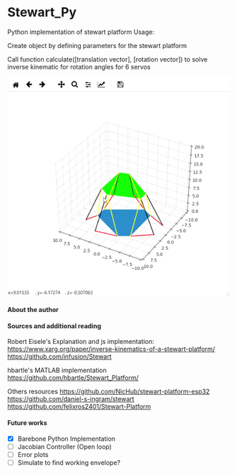 # Stewart_Py
 Python implementation of stewart platform
 Usage: 
 
 
 Create object by defining parameters for the stewart platform
 
 Call function calculate([translation vector], [rotation vector]) to solve inverse kinematic for rotation angles for 6 servos
 
 
 ![Alt Text](https://raw.githubusercontent.com/Yeok-c/Stewart_Py/main/ezgif-7-487de93db9.gif)


#### About the author

#### Sources and additional reading
Robert Eisele's Explanation and js implementation: 
https://www.xarg.org/paper/inverse-kinematics-of-a-stewart-platform/
https://github.com/infusion/Stewart

hbartle's MATLAB implementation
https://github.com/hbartle/Stewart_Platform/

Others resources
https://github.com/NicHub/stewart-platform-esp32
https://github.com/daniel-s-ingram/stewart
https://github.com/felixros2401/Stewart-Platform

#### Future works
- [x] Barebone Python Implementation
- [ ] Jacobian Controller (Open loop)
- [ ] Error plots
- [ ] Simulate to find working envelope?
